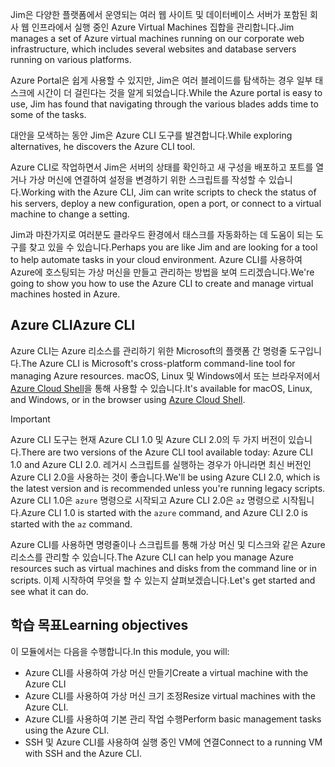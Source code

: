 <span data-ttu-id="7d5e7-101">Jim은 다양한 플랫폼에서 운영되는 여러 웹 사이트 및 데이터베이스 서버가 포함된 회사 웹 인프라에서 실행 중인 Azure Virtual Machines 집합을 관리합니다.</span><span class="sxs-lookup"><span data-stu-id="7d5e7-101">Jim manages a set of Azure virtual machines running on our corporate web infrastructure, which includes several websites and database servers running on various platforms.</span></span> 

<span data-ttu-id="7d5e7-102">Azure Portal은 쉽게 사용할 수 있지만, Jim은 여러 블레이드를 탐색하는 경우 일부 태스크에 시간이 더 걸린다는 것을 알게 되었습니다.</span><span class="sxs-lookup"><span data-stu-id="7d5e7-102">While the Azure portal is easy to use, Jim has found that navigating through the various blades adds time to some of the tasks.</span></span> 

<span data-ttu-id="7d5e7-103">대안을 모색하는 동안 Jim은 Azure CLI 도구를 발견합니다.</span><span class="sxs-lookup"><span data-stu-id="7d5e7-103">While exploring alternatives, he discovers the Azure CLI tool.</span></span>

<span data-ttu-id="7d5e7-104">Azure CLI로 작업하면서 Jim은 서버의 상태를 확인하고 새 구성을 배포하고 포트를 열거나 가상 머신에 연결하여 설정을 변경하기 위한 스크립트를 작성할 수 있습니다.</span><span class="sxs-lookup"><span data-stu-id="7d5e7-104">Working with the Azure CLI, Jim can write scripts to check the status of his servers, deploy a new configuration, open a port, or connect to a virtual machine to change a setting.</span></span>

<span data-ttu-id="7d5e7-105">Jim과 마찬가지로 여러분도 클라우드 환경에서 태스크를 자동화하는 데 도움이 되는 도구를 찾고 있을 수 있습니다.</span><span class="sxs-lookup"><span data-stu-id="7d5e7-105">Perhaps you are like Jim and are looking for a tool to help automate tasks in your cloud environment.</span></span> <span data-ttu-id="7d5e7-106">Azure CLI를 사용하여 Azure에 호스팅되는 가상 머신을 만들고 관리하는 방법을 보여 드리겠습니다.</span><span class="sxs-lookup"><span data-stu-id="7d5e7-106">We're going to show you how to use the Azure CLI to create and manage virtual machines hosted in Azure.</span></span> 

## <a name="azure-cli"></a><span data-ttu-id="7d5e7-107">Azure CLI</span><span class="sxs-lookup"><span data-stu-id="7d5e7-107">Azure CLI</span></span>

<span data-ttu-id="7d5e7-108">Azure CLI는 Azure 리소스를 관리하기 위한 Microsoft의 플랫폼 간 명령줄 도구입니다.</span><span class="sxs-lookup"><span data-stu-id="7d5e7-108">The Azure CLI is Microsoft's cross-platform command-line tool for managing Azure resources.</span></span> <span data-ttu-id="7d5e7-109">macOS, Linux 및 Windows에서 또는 브라우저에서 [Azure Cloud Shell](https://docs.microsoft.com/azure/cloud-shell/overview)을 통해 사용할 수 있습니다.</span><span class="sxs-lookup"><span data-stu-id="7d5e7-109">It's available for macOS, Linux, and Windows, or in the browser using [Azure Cloud Shell](https://docs.microsoft.com/azure/cloud-shell/overview).</span></span>

> [!IMPORTANT]
> <span data-ttu-id="7d5e7-110">Azure CLI 도구는 현재 Azure CLI 1.0 및 Azure CLI 2.0의 두 가지 버전이 있습니다.</span><span class="sxs-lookup"><span data-stu-id="7d5e7-110">There are two versions of the Azure CLI tool available today: Azure CLI 1.0 and Azure CLI 2.0.</span></span> <span data-ttu-id="7d5e7-111">레거시 스크립트를 실행하는 경우가 아니라면 최신 버전인 Azure CLI 2.0을 사용하는 것이 좋습니다.</span><span class="sxs-lookup"><span data-stu-id="7d5e7-111">We'll be using Azure CLI 2.0, which is the latest version and is recommended unless you're running legacy scripts.</span></span> <span data-ttu-id="7d5e7-112">Azure CLI 1.0은 `azure` 명령으로 시작되고 Azure CLI 2.0은 `az` 명령으로 시작됩니다.</span><span class="sxs-lookup"><span data-stu-id="7d5e7-112">Azure CLI 1.0 is started with the `azure` command, and Azure CLI 2.0 is started with the `az` command.</span></span> 

<span data-ttu-id="7d5e7-113">Azure CLI를 사용하면 명령줄이나 스크립트를 통해 가상 머신 및 디스크와 같은 Azure 리소스를 관리할 수 있습니다.</span><span class="sxs-lookup"><span data-stu-id="7d5e7-113">The Azure CLI can help you manage Azure resources such as virtual machines and disks from the command line or in scripts.</span></span> <span data-ttu-id="7d5e7-114">이제 시작하여 무엇을 할 수 있는지 살펴보겠습니다.</span><span class="sxs-lookup"><span data-stu-id="7d5e7-114">Let's get started and see what it can do.</span></span>

## <a name="learning-objectives"></a><span data-ttu-id="7d5e7-115">학습 목표</span><span class="sxs-lookup"><span data-stu-id="7d5e7-115">Learning objectives</span></span>

<span data-ttu-id="7d5e7-116">이 모듈에서는 다음을 수행합니다.</span><span class="sxs-lookup"><span data-stu-id="7d5e7-116">In this module, you will:</span></span>

- <span data-ttu-id="7d5e7-117">Azure CLI를 사용하여 가상 머신 만들기</span><span class="sxs-lookup"><span data-stu-id="7d5e7-117">Create a virtual machine with the Azure CLI</span></span>
- <span data-ttu-id="7d5e7-118">Azure CLI를 사용하여 가상 머신 크기 조정</span><span class="sxs-lookup"><span data-stu-id="7d5e7-118">Resize virtual machines with the Azure CLI.</span></span>
- <span data-ttu-id="7d5e7-119">Azure CLI를 사용하여 기본 관리 작업 수행</span><span class="sxs-lookup"><span data-stu-id="7d5e7-119">Perform basic management tasks using the Azure CLI.</span></span>
- <span data-ttu-id="7d5e7-120">SSH 및 Azure CLI를 사용하여 실행 중인 VM에 연결</span><span class="sxs-lookup"><span data-stu-id="7d5e7-120">Connect to a running VM with SSH and the Azure CLI.</span></span>

